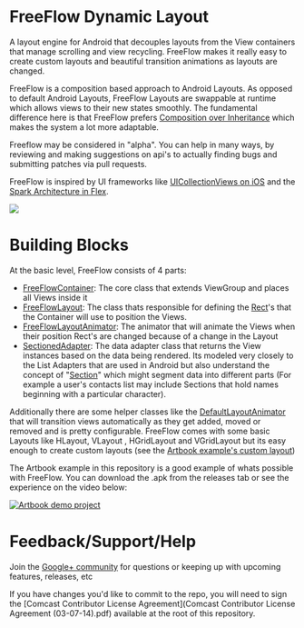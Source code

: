 FreeFlow Dynamic Layout
========

A layout engine for Android that decouples layouts from the View containers that manage scrolling and view recycling. FreeFlow makes it really easy to create custom layouts and beautiful transition animations as layouts are changed.

FreeFlow is a composition based approach to Android Layouts. As opposed to default Android Layouts, FreeFlow Layouts are swappable at runtime which allows views to their new states smoothly. The fundamental difference here is that FreeFlow prefers [Composition over Inheritance](http://en.wikipedia.org/wiki/Composition_over_inheritance) which makes the system a lot more adaptable.

Freeflow may be considered in "alpha". You can help in many ways, by reviewing and making suggestions on api's to actually finding bugs and submitting patches via pull requests.

FreeFlow is inspired by UI frameworks like [UICollectionViews on iOS][1] and the [Spark Architecture in Flex][2]. 


![](https://raw.github.com/Comcast/FreeFlow/master/examples/Artbook/screenshots/freeflow.png)

# Building Blocks

At the basic level, FreeFlow consists of 4 parts:

* [FreeFlowContainer][3]: The core class that extends ViewGroup and places all Views inside it
* [FreeFlowLayout][4]: The class thats responsible for defining the [Rect](5)'s that the Container will use to position the Views.
* [FreeFlowLayoutAnimator][6]: The animator that will animate the Views when their position Rect's are changed because of a change in the Layout
* [SectionedAdapter][7]: The data adapter class that returns the View instances based on the data being rendered. Its modeled very closely to the List Adapters that are used in Android but also understand the concept of "[Section][8]" which might segment data into different parts (For example a user's contacts list may include Sections that hold names beginning with a particular character). 

Additionally there are some helper classes like the [DefaultLayoutAnimator][9] that will transition views automatically as they get added, moved or removed and is pretty configurable. FreeFlow comes with some basic Layouts like HLayout, VLayout , HGridLayout and VGridLayout but its easy enough to create custom layouts (see the [Artbook example's custom layout][10])


The Artbook example in this repository is a good example of whats possible with FreeFlow. You can download the .apk from the releases tab or see the experience on the video below: 

[![Artbook demo project](http://img.youtube.com/vi/xDd-bcGqLkw/0.jpg)][11]

# Feedback/Support/Help

Join the [Google+ community][12] for questions or keeping up with upcoming features, releases, etc

If you have changes you'd like to commit to the repo, you will need to sign the [Comcast Contributor License Agreement](Comcast Contributor License Agreement (03-07-14).pdf) available at the root of this repository.



[1]: https://developer.apple.com/library/ios/documentation/UIKit/Reference/UICollectionView_class/Reference/Reference.html
[2]: http://www.adobe.com/devnet/flex/articles/flex4_sparkintro.html
[3]: FreeFlow/src/com/comcast/freeflow/core/FreeFlowContainer.java
[4]: FreeFlow/src/com/comcast/freeflow/layouts/FreeFlowLayout.java
[5]: http://developer.android.com/reference/android/graphics/Rect.html
[6]: FreeFlow/src/com/comcast/freeflow/animations/FreeFlowLayoutAnimator.java
[7]: FreeFlow/src/com/comcast/freeflow/core/SectionedAdapter.java
[8]: FreeFlow/src/com/comcast/freeflow/core/Section.java
[9]: FreeFlow/src/com/comcast/freeflow/animations/DefaultLayoutAnimator.java
[10]: examples/Artbook/src/com/comcast/freeflow/examples/artbook/layouts/ArtbookLayout.java
[11]: http://www.youtube.com/watch?v=xDd-bcGqLkw
[12]: https://plus.google.com/communities/109232474194967955567
